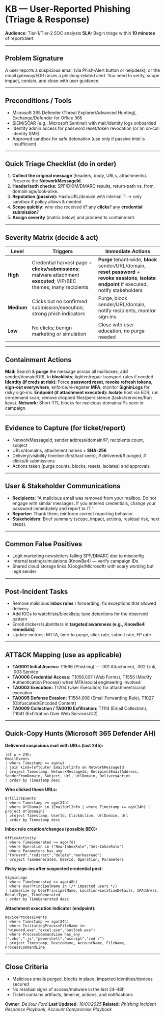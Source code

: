# KB — User‑Reported Phishing (Triage & Response)

**Audience:** Tier‑1/Tier‑2 SOC analysts
**SLA:** Begin triage within **10 minutes** of report/alert

---

## Problem Signature

A user reports a suspicious email (via Phish‑Alert button or helpdesk), or the email gateway/EDR raises a phishing‑related alert. You need to verify, scope impact, contain, and close with user guidance.

---

## Preconditions / Tools

* Microsoft 365 Defender (Threat Explorer/Advanced Hunting), Exchange/Defender for Office 365
* SIEM/SOAR (e.g., Microsoft Sentinel) with mail/identity logs onboarded
* Identity admin access for password reset/token revocation (or an on‑call identity SME)
* Approved sandbox for safe detonation (use only if passive intel is insufficient)

---

## Quick Triage Checklist (do in order)

1. **Collect the original message** (headers, body, URLs, attachments). Preserve the **NetworkMessageId**.
2. **Header/auth checks:** SPF/DKIM/DMARC results, return‑path vs. from, domain age/look‑alike.
3. **Reputation (passive):** Hash/URL/domain with internal TI → only sandbox if policy allows & needed.
4. **Scope quickly:** who else received it? any **clicks**? any **credential submission**?
5. **Assign severity** (matrix below) and proceed to containment.

---

## Severity Matrix (decide & act)

| Level      | Triggers                                                                                                           | Immediate Actions                                                                                                                                   |
| ---------- | ------------------------------------------------------------------------------------------------------------------ | --------------------------------------------------------------------------------------------------------------------------------------------------- |
| **High**   | Credential harvest page + **clicks/submissions**; malware attachment **executed**; VIP/BEC themes; many recipients | **Purge** tenant‑wide, **block** sender/URL/domain, **reset password** + **revoke sessions**, **isolate endpoint** if executed, notify stakeholders |
| **Medium** | Clicks but no confirmed submission/execution; strong phish indicators                                              | Purge, block sender/URL/domain, notify recipients, monitor sign‑ins                                                                                 |
| **Low**    | No clicks; benign marketing or simulation                                                                          | Close with user education, no purge needed                                                                                                          |

---

## Containment Actions

**Mail:** Search & **purge** the message across all mailboxes; add sender/domain/URL to **blocklists**; tighten/repair transport rules if needed.
**Identity (if creds at risk):** Force **password reset**, **revoke refresh tokens**, **sign‑out everywhere**, enforce/re‑register **MFA**; monitor **SigninLogs** for risky sign‑ins.
**Endpoint (if attachment executed):** **Isolate** host via EDR; run on‑demand scan; remove dropped files/persistence (tasks/services/Run keys).
**Network:** Short‑TTL blocks for malicious domains/IPs seen in campaign.

---

## Evidence to Capture (for ticket/report)

* NetworkMessageId, sender address/domain/IP, recipients count, subject
* URLs/domains, attachment names + **SHA‑256**
* Delivery/visibility timeline (first/last seen), # delivered/# purged, # clicks/# submissions
* Actions taken (purge counts, blocks, resets, isolates) and approvals

---

## User & Stakeholder Communications

* **Recipients:** “A malicious email was removed from your mailbox. Do not engage with similar messages. If you entered credentials, change your password immediately and report to IT.”
* **Reporter:** Thank them; reinforce correct reporting behavior.
* **Stakeholders:** Brief summary (scope, impact, actions, residual risk, next steps).

---

## Common False Positives

* Legit marketing newsletters failing SPF/DMARC due to misconfig
* Internal testing/simulations (KnowBe4) — verify campaign IDs
* Shared cloud storage links (Google/Microsoft) with scary wording but legit sender

---

## Post‑Incident Tasks

* Remove malicious **inbox rules** / forwarding; fix exceptions that allowed delivery
* Add IOCs to watchlists/blocklists; tune detections for the observed pattern
* Enroll clickers/submitters in **targeted awareness (e.g., KnowBe4 remedials)**
* Update metrics: MTTA, time‑to‑purge, click rate, submit rate, FP rate

---

## ATT\&CK Mapping (use as applicable)

* **TA0001 Initial Access:** T1566 (Phishing) — .001 Attachment, .002 Link, .003 Service
* **TA0006 Credential Access:** T1056.007 (Web Forms), T1556 (Modify Authentication Process) when MFA/social engineering involved
* **TA0002 Execution:** T1204 (User Execution) for attachment/script execution
* **TA0005 Defense Evasion:** T1564.008 (Email Forwarding Rule), T1027 (Obfuscated/Encoded Content)
* **TA0009 Collection / TA0010 Exfiltration:** T1114 (Email Collection), T1041 (Exfiltration Over Web Services/C2)

---

## Quick‑Copy Hunts (Microsoft 365 Defender AH)

**Delivered suspicious mail with URLs (last 24h):**

```
let w = 24h;
EmailEvents
| where Timestamp >= ago(w)
| join kind=leftouter EmailUrlInfo on NetworkMessageId
| project Timestamp, NetworkMessageId, RecipientEmailAddress, SenderFromDomain, Subject, Url, UrlDomain, DeliveryAction
| order by Timestamp desc
```

**Who clicked those URLs:**

```
UrlClickEvents
| where Timestamp >= ago(24h)
| where UrlDomain in (EmailUrlInfo | where Timestamp >= ago(24h) | project UrlDomain)
| project Timestamp, UserId, ClickAction, UrlDomain, Url
| order by Timestamp desc
```

**Inbox rule creation/changes (possible BEC):**

```
OfficeActivity
| where TimeGenerated >= ago(7d)
| where Operation in ("New-InboxRule","Set-InboxRule")
| where Parameters has_any ("forward","redirect","delete","markasread")
| project TimeGenerated, UserId, Operation, Parameters
```

**Risky sign‑ins after suspected credential post:**

```
SigninLogs
| where TimeGenerated >= ago(48h)
| where UserPrincipalName in (/* impacted users */)
| summarize by UserPrincipalName, Location=LocationDetails, IPAddress, ResultType, TimeGenerated
| order by TimeGenerated desc
```

**Attachment execution indicator (endpoint):**

```
DeviceProcessEvents
| where Timestamp >= ago(24h)
| where InitiatingProcessFileName in~ ("winword.exe","excel.exe","outlook.exe")
| where ProcessCommandLine has_any (".vbs",".js","powershell","wscript","cmd /")
| project Timestamp, DeviceName, AccountName, FileName, ProcessCommandLine
```

---

## Close Criteria

* Malicious emails purged, blocks in place, impacted identities/devices secured
* No residual signs of access/malware in the last 24–48h
* Ticket contains artifacts, timeline, actions, and notifications

**Owner:** *De'Jour Ford*
**Last Updated:** *10/01/2025*
**Related:** *Phishing Incident Response Playbook*, *Account Compromise Playbook*
